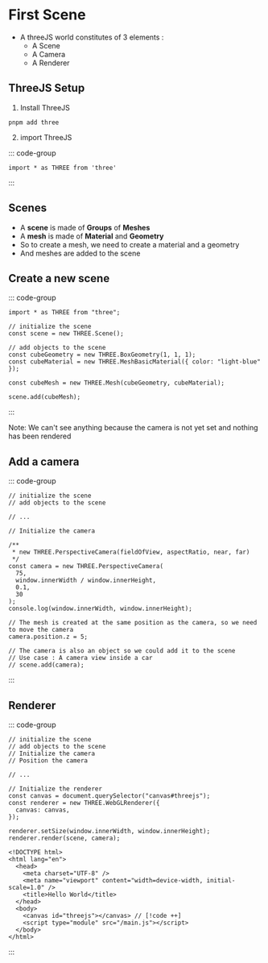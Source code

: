 # First Scene

- A threeJS world constitutes of 3 elements :
  - A Scene
  - A Camera
  - A Renderer

## ThreeJS Setup

1. Install ThreeJS

```bash:line-numbers
pnpm add three
```

2. import ThreeJS

::: code-group

```js:line-numbers [main.js]
import * as THREE from 'three'
```

:::

## Scenes

- A **scene** is made of **Groups** of **Meshes**
- A **mesh** is made of **Material** and **Geometry**
- So to create a mesh, we need to create a material and a geometry
- And meshes are added to the scene

## Create a new scene

::: code-group

```js:line-numbers [main.js]
import * as THREE from "three";

// initialize the scene
const scene = new THREE.Scene();

// add objects to the scene
const cubeGeometry = new THREE.BoxGeometry(1, 1, 1);
const cubeMaterial = new THREE.MeshBasicMaterial({ color: "light-blue" });

const cubeMesh = new THREE.Mesh(cubeGeometry, cubeMaterial);

scene.add(cubeMesh);
```

:::

Note: We can't see anything because the camera is not yet set and nothing has been rendered

## Add a camera

::: code-group

```js:line-numbers [main.js]
// initialize the scene
// add objects to the scene

// ...

// Initialize the camera

/**
 * new THREE.PerspectiveCamera(fieldOfView, aspectRatio, near, far)
 */
const camera = new THREE.PerspectiveCamera(
  75,
  window.innerWidth / window.innerHeight,
  0.1,
  30
);
console.log(window.innerWidth, window.innerHeight);

// The mesh is created at the same position as the camera, so we need to move the camera
camera.position.z = 5;

// The camera is also an object so we could add it to the scene
// Use case : A camera view inside a car
// scene.add(camera);

```

:::

## Renderer

::: code-group

```js:line-numbers [main.js]
// initialize the scene
// add objects to the scene
// Initialize the camera
// Position the camera

// ...

// Initialize the renderer
const canvas = document.querySelector("canvas#threejs");
const renderer = new THREE.WebGLRenderer({
  canvas: canvas,
});

renderer.setSize(window.innerWidth, window.innerHeight);
renderer.render(scene, camera);
```

```html:line-numbers [index.html]
<!DOCTYPE html>
<html lang="en">
  <head>
    <meta charset="UTF-8" />
    <meta name="viewport" content="width=device-width, initial-scale=1.0" />
    <title>Hello World</title>
  </head>
  <body>
    <canvas id="threejs"></canvas> // [!code ++]
    <script type="module" src="/main.js"></script>
  </body>
</html>

```

:::
